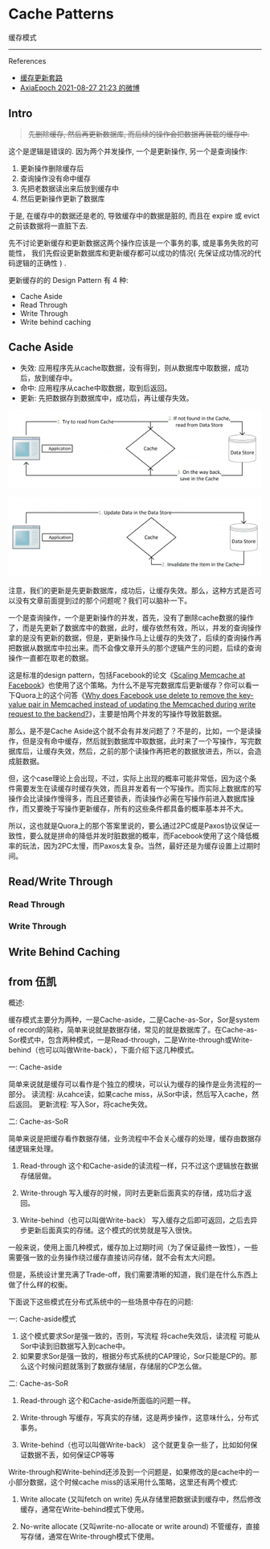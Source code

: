 # Cache Patterns

缓存模式

---

References

- [缓存更新套路](https://coolshell.cn/articles/17416.html)
- [AxiaEpoch 2021-08-27 21:23 的微博](https://weibo.com/1671040287/KvqWpmgqd)

## Intro

> ~~先删除缓存, 然后再更新数据库, 而后续的操作会把数据再装载的缓存中.~~

这个是逻辑是错误的. 因为两个并发操作, 一个是更新操作, 另一个是查询操作:

1. 更新操作删除缓存后
1. 查询操作没有命中缓存
1. 先把老数据读出来后放到缓存中
1. 然后更新操作更新了数据库

于是, 在缓存中的数据还是老的, 导致缓存中的数据是脏的, 而且在 expire 或 evict 之前该数据将一直脏下去.

先不讨论更新缓存和更新数据这两个操作应该是一个事务的事, 或是事务失败的可能性，
我们先假设更新数据库和更新缓存都可以成功的情况( 先保证成功情况的代码逻辑的正确性 ) .

更新缓存的的 Design Pattern 有 4 种:

- Cache Aside
- Read Through
- Write Through
- Write behind caching

## Cache Aside

- 失效: 应用程序先从cache取数据，没有得到，则从数据库中取数据，成功后，放到缓存中。
- 命中: 应用程序从cache中取数据，取到后返回。
- 更新: 先把数据存到数据库中，成功后，再让缓存失效。

![Cache-Aside-Design-Pattern-Flow.png](_images/Cache-Aside-Design-Pattern-Flow.png)

![Updating-Data-using-the-Cache-Aside-Pattern-Flow.png](_images/Updating-Data-using-the-Cache-Aside-Pattern-Flow.png)

注意，我们的更新是先更新数据库，成功后，让缓存失效。那么，这种方式是否可以没有文章前面提到过的那个问题呢？我们可以脑补一下。

一个是查询操作，一个是更新操作的并发，首先，没有了删除cache数据的操作了，而是先更新了数据库中的数据，此时，缓存依然有效，所以，并发的查询操作拿的是没有更新的数据，但是，更新操作马上让缓存的失效了，后续的查询操作再把数据从数据库中拉出来。而不会像文章开头的那个逻辑产生的问题，后续的查询操作一直都在取老的数据。

这是标准的design pattern，包括Facebook的论文《[Scaling Memcache at Facebook](https://www.usenix.org/system/files/conference/nsdi13/nsdi13-final170_update.pdf)》也使用了这个策略。为什么不是写完数据库后更新缓存？你可以看一下Quora上的这个问答《[Why does Facebook use delete to remove the key-value pair in Memcached instead of updating the Memcached during write request to the backend?](https://www.quora.com/Why-does-Facebook-use-delete-to-remove-the-key-value-pair-in-Memcached-instead-of-updating-the-Memcached-during-write-request-to-the-backend)》，主要是怕两个并发的写操作导致脏数据。

那么，是不是Cache Aside这个就不会有并发问题了？不是的，比如，一个是读操作，但是没有命中缓存，然后就到数据库中取数据，此时来了一个写操作，写完数据库后，让缓存失效，然后，之前的那个读操作再把老的数据放进去，所以，会造成脏数据。

但，这个case理论上会出现，不过，实际上出现的概率可能非常低，因为这个条件需要发生在读缓存时缓存失效，而且并发着有一个写操作。而实际上数据库的写操作会比读操作慢得多，而且还要锁表，而读操作必需在写操作前进入数据库操作，而又要晚于写操作更新缓存，所有的这些条件都具备的概率基本并不大。

所以，这也就是Quora上的那个答案里说的，要么通过2PC或是Paxos协议保证一致性，要么就是拼命的降低并发时脏数据的概率，而Facebook使用了这个降低概率的玩法，因为2PC太慢，而Paxos太复杂。当然，最好还是为缓存设置上过期时间。

## Read/Write Through

### Read Through

### Write Through

## Write Behind Caching

## from 伍凯

概述:

缓存模式主要分为两种，一是Cache-aside，二是Cache-as-Sor，Sor是system of record的简称，简单来说就是数据存储，常见的就是数据库了。在Cache-as-Sor模式中，包含两种模式，一是Read-through，二是Write-through或Write-behind（也可以叫做Write-back），下面介绍下这几种模式。

一: Cache-aside

简单来说就是缓存可以看作是个独立的模块，可以认为缓存的操作是业务流程的一部分。
读流程:
从cahce读，如果cache miss，从Sor中读，然后写入cache，然后返回。
更新流程:
写入Sor，将cache失效。

二: Cache-as-SoR

简单来说是把缓存看作数据存储，业务流程中不会关心缓存的处理，缓存由数据存储逻辑来处理。

1. Read-through
    这个和Cache-aside的读流程一样，只不过这个逻辑放在数据存储层做。

2. Write-through
    写入缓存的时候，同时去更新后面真实的存储，成功后才返回。

3. Write-behind（也可以叫做Write-back）
    写入缓存之后即可返回，之后去异步更新后面真实的存储。这个模式的优势就是写入很快。

一般来说，使用上面几种模式，缓存加上过期时间（为了保证最终一致性），一些需要强一致的业务操作绕过缓存直接访问存储，就不会有太大问题。

但是，系统设计里充满了Trade-off，我们需要清晰的知道，我们是在什么东西上做了什么样的权衡。

下面说下这些模式在分布式系统中的一些场景中存在的问题:

一: Cache-aside模式

1. 这个模式要求Sor是强一致的，否则，写流程 将cache失效后，读流程 可能从Sor中读到旧数据写入到cache中。
2. 如果要求Sor是强一致的，根据分布式系统的CAP理论，Sor只能是CP的。那么这个时候问题就落到了数据存储层，存储层的CP怎么做。

二: Cache-as-SoR

1. Read-through
    这个和Cache-aside所面临的问题一样。

2. Write-through
    写缓存，写真实的存储，这是两步操作，这意味什么，分布式事务。

3. Write-behind（也可以叫做Write-back）
    这个就更复杂一些了，比如如何保证数据不丢，如何保证CP等等

Write-through和Write-behind还涉及到一个问题是，如果修改的是cache中的一小部分数据，这个时候cache miss的话采用什么策略，这里还有两个模式:

1. Write allocate (又叫fetch on write)
    先从存储里把数据读到缓存中，然后修改缓存，通常在Write-behind模式下使用。

2. No-write allocate (又叫write-no-allocate or write around)
    不管缓存，直接写存储，通常在Write-through模式下使用。

